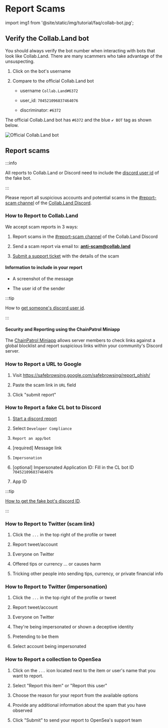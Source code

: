 # Report Scams

import img1 from '@site/static/img/tutorial/faq/collab-bot.jpg';

## Verify the Collab.Land bot

You should always verify the bot number when interacting with bots that look like Collab.Land. There are many scammers who take advantage of the unsuspecting.

1. Click on the bot's username

2. Compare to the official Collab.Land bot

    - username `Collab.Land#6372`

    - user_id: `704521096837464076`
  
    - discriminator: `#6372`

The official Collab.Land bot has `#6372` and the blue `✔ BOT` tag as shown below.

   <div class="text--center">
     <img  src={img1} alt="Official Collab.Land bot" />
   </div>

## Report scams

:::info

All reports to Collab.Land or Discord need to include the [discord user id](https://support.discord.com/hc/en-us/articles/206346498-Where-can-I-find-my-User-Server-Message-ID-) of the fake bot.

:::

Please report all suspicious accounts and potential scams in the [#report-scam channel](https://discord.com/channels/904119310702772254/909954920780816486) of the [Collab.Land Discord](https://discord.gg/collabland).

### How to Report to Collab.Land

We accept scam reports in 3 ways:

1. Report scams in the [#report-scam channel](https://discord.com/channels/904119310702772254/909954920780816486) of the Collab.Land Discord

2. Send a scam report via email to: **anti-scam@collab.land**

3. [Submit a support ticket](https://collabland.freshdesk.com/support/tickets/new) with the details of the scam

#### Information to include in your report

- A screenshot of the message

- The user id of the sender

:::tip

How to [get someone's discord user id](https://support.discord.com/hc/en-us/articles/206346498-Where-can-I-find-my-User-Server-Message-ID-).

:::

#### Security and Reporting using the ChainPatrol Miniapp

The [ChainPatrol Miniapp](../marketplace/apps/chainpatrol.md) allows server members to check links against a global blocklist and report suspicious links within your community's Discord server.

### How to Report a URL to Google

1. Visit https://safebrowsing.google.com/safebrowsing/report_phish/

2. Paste the scam link in `URL` field

3. Click "submit report"

### How to Report a fake CL bot to Discord

1. [Start a discord report](https://support.discord.com/hc/en-us/requests/new?ticket_form_id=12275528604823)

2. Select `Developer Compliance`

3. `Report an app/bot`

4. [required] Message link

5. `Impersonation`

6. [optional] Impersonated Application ID: Fill in the CL bot ID `704521096837464076`

7. App ID

:::tip

[How to get the fake bot's discord ID](https://support.discord.com/hc/en-us/articles/206346498-Where-can-I-find-my-User-Server-Message-ID-).

:::

### How to Report to Twitter (scam link)

1. Click the `...` in the top right of the profile or tweet

2. Report tweet/account

3. Everyone on Twitter

4. Offered tips or currency ... or causes harm

5. Tricking other people into sending tips, currency, or private financial info

### How to Report to Twitter (impersonation)

1. Click the `...` in the top right of the profile or tweet

2. Report tweet/account

3. Everyone on Twitter

4. They're being impersonated or shown a deceptive identity

5. Pretending to be them

6. Select account being impersonated

### How to Report a collection to OpenSea

1. Click on the `...` icon located next to the item or user's name that you want to report.

2. Select "Report this item" or "Report this user"

3. Choose the reason for your report from the available options

4. Provide any additional information about the spam that you have observed

5. Click "Submit" to send your report to OpenSea's support team

